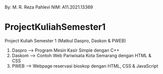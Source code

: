 By: M. R. Reza Pahlevi
NIM: A11.2021.13369
# ProjectKuliahSemester1
Project Kuliah Semester 1 (Matkul Daspro, Daskon &amp; PWEB)
1. Daspro --> Program Mesin Kasir Simple dengan C++
2. Daskom --> Contoh Web Pariwisata Kota Semarang dengan HTML & CSS
3. PWEB --> Webpage reservasi bioskop dengan HTML, CSS & JavaScript
